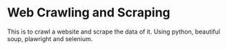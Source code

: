 # Web Crawling and Scraping
 This is to crawl a website and scrape the data of it. Using python, beautiful soup, plawright and selenium.
